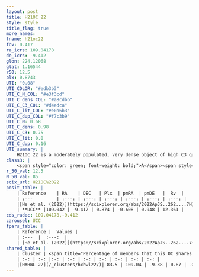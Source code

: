 ```yaml
---
layout: post
title: H21OC 22
style: style
title_flag: true
more_names: 
fname: h21oc22
fov: 0.417
ra_icrs: 109.04178
de_icrs: -9.412
glon: 224.12068
glat: 1.16544
r50: 12.5
plx: 0.8743
UTI: "0.08"
UTI_COLOR: "#edb3b3"
UTI_C_N_COL: "#e3f3cd"
UTI_C_dens_COL: "#a8cdbb"
UTI_C_C3_COL: "#d4edca"
UTI_C_lit_COL: "#e0a6b3"
UTI_C_dup_COL: "#f7c3b9"
UTI_C_N: 0.68
UTI_C_dens: 0.98
UTI_C_C3: 0.75
UTI_C_lit: 0.0
UTI_C_dup: 0.16
UTI_summary: |
    H21OC 22 is a moderately populated, very dense object of high C3 quality. It was recently reported in the literature.<br><br><span style="color: #99180f; font-weight: bold;">Warning: </span>This is likely a duplicate object, which shares a large percentage of members with at least one previously reported entry.
class3: |
    <span style="color: green; font-weight: bold;">A</span><span style="color: #FFC300; font-weight: bold;">B</span>
r_50_val: 12.5
N_50_val: 85
scix_url: H21OC%2022
posit_table: |
    | Reference    | RA    | DEC   | Plx  | pmRA  | pmDE   |  Rv  |
    | :---         | :---: | :---: | :---: | :---: | :---: | :---: |
    |[He et al. (2022)](https://scixplorer.org/abs/2022ApJS..262....7H) | 109.093 | -9.461 | 0.876 | -0.621 | 0.945 | -- |
    | **UCC** |109.042 | -9.412 | 0.874 | -0.608 | 0.948 | 12.361 | 
cds_radec: 109.04178,-9.412
carousel: UCC
fpars_table: |
    | Reference |  Values |
    | :---  |  :---:  |
    | [He et al. (2022)](https://scixplorer.org/abs/2022ApJS..262....7H) | `A0=0.5, logAge=7.85` |
shared_table: |
    | Cluster | <span title="Percentage of members that this OC shares with the ones listed">%</span>   | RA   | DEC   | Plx   | pmRA  | pmDE  | Rv | UTI |
    | :-: | :-: |:-: | :-: | :-: | :-: | :-: | :-: | :-: |
    |[HXHWL 22](/_clusters/hxhwl22/)| 83.5 | 109.04 | -9.38 | 0.87 | -0.6 | 0.94 | 13.49 |0.61 |
---
```

